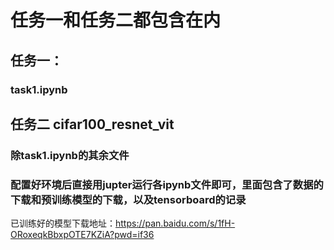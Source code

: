 # 任务一和任务二都包含在内

## 任务一：
### task1.ipynb



## 任务二 cifar100_resnet_vit
### 除task1.ipynb的其余文件
### 配置好环境后直接用jupter运行各ipynb文件即可，里面包含了数据的下载和预训练模型的下载，以及tensorboard的记录
已训练好的模型下载地址：https://pan.baidu.com/s/1fH-ORoxeqkBbxpOTE7KZiA?pwd=if36
